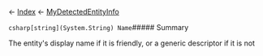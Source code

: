 ← [Index](Api-Index) ← [MyDetectedEntityInfo](Sandbox.ModAPI.Ingame.MyDetectedEntityInfo)

```csharp[string](System.String) Name```##### Summary

The entity's display name if it is friendly, or a generic descriptor if it is not

